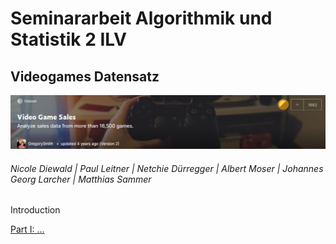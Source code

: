 
# Seminararbeit Algorithmik und Statistik 2 ILV
## Videogames Datensatz
![header](header.png)
###### Nicole Diewald | Paul Leitner | Netchie Dürregger | Albert Moser | Johannes Georg Larcher | Matthias Sammer

Introduction


[Part I: ...](DatavsDecision_ONot_GLMs_embedded.html)
